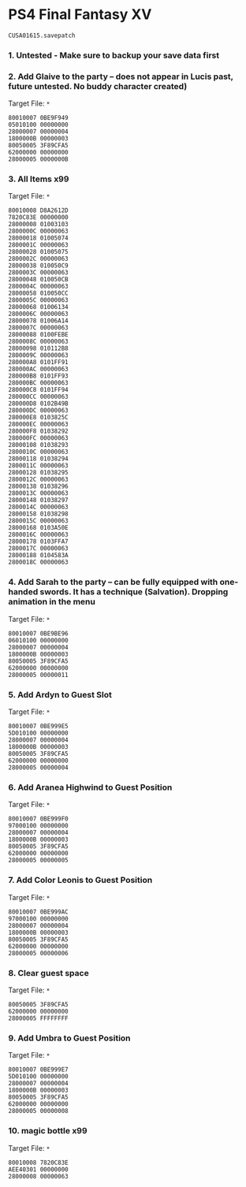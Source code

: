 # PS4 Final Fantasy XV

`CUSA01615.savepatch`

### 1. Untested - Make sure to backup your save data first
### 2. Add Glaive to the party – does not appear in Lucis past, future untested. No buddy character created)

Target File: `*`

```
80010007 0BE9F949
05010100 00000000
28000007 00000004
1800000B 00000003
80050005 3F89CFA5
62000000 00000000
28000005 0000000B
```

### 3. All Items x99

Target File: `*`

```
80010008 D8A2612D
7820C83E 00000000
28000008 01003103
2800000C 00000063
28000018 01005074
2800001C 00000063
28000028 01005075
2800002C 00000063
28000038 010050C9
2800003C 00000063
28000048 010050CB
2800004C 00000063
28000058 010050CC
2800005C 00000063
28000068 01006134
2800006C 00000063
28000078 01006A14
2800007C 00000063
28000088 0100FEBE
2800008C 00000063
28000098 010112B8
2800009C 00000063
280000A8 0101FF91
280000AC 00000063
280000B8 0101FF93
280000BC 00000063
280000C8 0101FF94
280000CC 00000063
280000D8 0102B49B
280000DC 00000063
280000E8 0103825C
280000EC 00000063
280000F8 01038292
280000FC 00000063
28000108 01038293
2800010C 00000063
28000118 01038294
2800011C 00000063
28000128 01038295
2800012C 00000063
28000138 01038296
2800013C 00000063
28000148 01038297
2800014C 00000063
28000158 01038298
2800015C 00000063
28000168 0103A50E
2800016C 00000063
28000178 0103FFA7
2800017C 00000063
28000188 0104583A
2800018C 00000063
```

### 4. Add Sarah to the party – can be fully equipped with one-handed swords. It has a technique (Salvation). Dropping animation in the menu

Target File: `*`

```
80010007 0BE9BE96
06010100 00000000
28000007 00000004
1800000B 00000003
80050005 3F89CFA5
62000000 00000000
28000005 00000011
```

### 5. Add Ardyn to Guest Slot

Target File: `*`

```
80010007 0BE999E5
5D010100 00000000
28000007 00000004
1800000B 00000003
80050005 3F89CFA5
62000000 00000000
28000005 00000004
```

### 6. Add Aranea Highwind to Guest Position

Target File: `*`

```
80010007 0BE999F0
97000100 00000000
28000007 00000004
1800000B 00000003
80050005 3F89CFA5
62000000 00000000
28000005 00000005
```

### 7. Add Color Leonis to Guest Position

Target File: `*`

```
80010007 0BE999AC
97000100 00000000
28000007 00000004
1800000B 00000003
80050005 3F89CFA5
62000000 00000000
28000005 00000006
```

### 8. Clear guest space

Target File: `*`

```
80050005 3F89CFA5
62000000 00000000
28000005 FFFFFFFF
```

### 9. Add Umbra to Guest Position

Target File: `*`

```
80010007 0BE999E7
5D010100 00000000
28000007 00000004
1800000B 00000003
80050005 3F89CFA5
62000000 00000000
28000005 00000008
```

### 10. magic bottle x99

Target File: `*`

```
80010008 7820C83E
AEE40301 00000000
28000008 00000063
```

